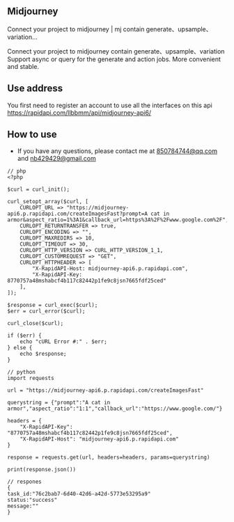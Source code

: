 
## Midjourney
Connect your project to midjourney | mj contain generate、upsample、variation…

Connect your project to midjourney contain generate、upsample、variation
Support async or query for the generate and action jobs.
More convenient and stable.

## Use address
You first need to register an account to use all the interfaces on this api
https://rapidapi.com/llbbmm/api/midjourney-api6/

## How to use
- If you have any questions, please contact me at 850784744@qq.com and  nb429429@gmail.com
 

```angular2
// php
<?php

$curl = curl_init();

curl_setopt_array($curl, [
	CURLOPT_URL => "https://midjourney-api6.p.rapidapi.com/createImagesFast?prompt=A cat in armor&aspect_ratio=1%3A1&callback_url=https%3A%2F%2Fwww.google.com%2F",
	CURLOPT_RETURNTRANSFER => true,
	CURLOPT_ENCODING => "",
	CURLOPT_MAXREDIRS => 10,
	CURLOPT_TIMEOUT => 30,
	CURLOPT_HTTP_VERSION => CURL_HTTP_VERSION_1_1,
	CURLOPT_CUSTOMREQUEST => "GET",
	CURLOPT_HTTPHEADER => [
		"X-RapidAPI-Host: midjourney-api6.p.rapidapi.com",
		"X-RapidAPI-Key: 8770757a48mshabcf4b117c82442p1fe9c8jsn7665fdf25ced"
	],
]);

$response = curl_exec($curl);
$err = curl_error($curl);

curl_close($curl);

if ($err) {
	echo "cURL Error #:" . $err;
} else {
	echo $response;
}
```

```angular2
// python 
import requests

url = "https://midjourney-api6.p.rapidapi.com/createImagesFast"

querystring = {"prompt":"A cat in armor","aspect_ratio":"1:1","callback_url":"https://www.google.com/"}

headers = {
	"X-RapidAPI-Key": "8770757a48mshabcf4b117c82442p1fe9c8jsn7665fdf25ced",
	"X-RapidAPI-Host": "midjourney-api6.p.rapidapi.com"
}

response = requests.get(url, headers=headers, params=querystring)

print(response.json())
```

```angular2
// respones
{
task_id:"76c2bab7-6d40-42d6-a42d-5773e53295a9"
status:"success"
message:""
}
```  
